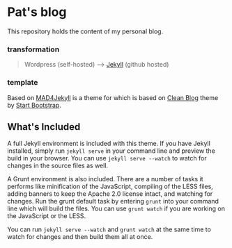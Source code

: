 # Pat's blog
This repository holds the content of my personal blog.

### transformation
> Wordpress (self-hosted) --> [Jekyll](https://github.com/jekyll/) (github hosted)

### template
Based on [MAD4Jekyll](https://github.com/madforjekyll/madforjekyll.github.io) is a theme for
which is based on [Clean Blog](http://ironsummitmedia.github.io/startbootstrap-clean-blog-jekyll/) theme by [Start Bootstrap](http://startbootstrap.com/).


## What's Included

A full Jekyll environment is included with this theme. If you have Jekyll installed, simply run `jekyll serve` in your command line and preview the build in your browser. You can use `jekyll serve --watch` to watch for changes in the source files as well.

A Grunt environment is also included. There are a number of tasks it performs like minification of the JavaScript, compiling of the LESS files, adding banners to keep the Apache 2.0 license intact, and watching for changes. Run the grunt default task by entering `grunt` into your command line which will build the files. You can use `grunt watch` if you are working on the JavaScript or the LESS.

You can run `jekyll serve --watch` and `grunt watch` at the same time to watch for changes and then build them all at once.
